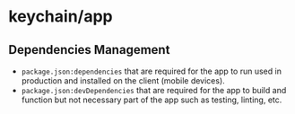 # keychain/app

## Dependencies Management

- `package.json:dependencies` that are required for the app to run used in production and installed on the client (mobile devices).
- `package.json:devDependencies` that are required for the app to build and function but not necessary part of the app such as testing, linting, etc.